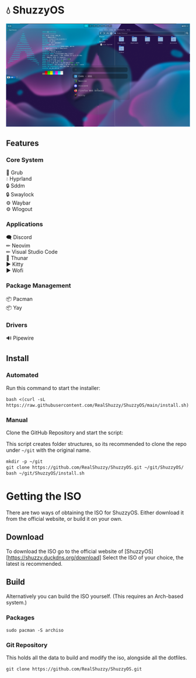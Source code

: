 # 💧 ShuzzyOS
!["Preview of ShuzzyOS"](assets/preview.png)

## Features 
### Core System 
🔧 Grub  
💧 Hyprland  
🔒 Sddm  
🔒 Swaylock  
⚙ Waybar  
⚙ Wlogout  
### Applications 
🗨 Discord  
✏ Neovim  
✏ Visual Studio Code  
📁 Thunar  
▶ Kitty  
▶ Wofi  
### Package Management 
📦 Pacman  
📦 Yay   
### Drivers 
🔊 Pipewire  

## Install
### Automated
Run this command to start the installer:
```
bash <(curl -sL https://raw.githubusercontent.com/RealShuzzy/ShuzzyOS/main/install.sh)
```
### Manual
Clone the GitHub Repository and start the script:

This script creates folder structures, so its recommended to clone the repo under `~/git` with the original name. 
```
mkdir -p ~/git
git clone https://github.com/RealShuzzy/ShuzzyOS.git ~/git/ShuzzyOS/
bash ~/git/ShuzzyOS/install.sh
```

# Getting the ISO
There are two ways of obtaining the ISO for ShuzzyOS. 
Either download it from the official website, or build it on your own.
## Download
To download the ISO go to the official website of [ShuzzyOS][https://shuzzy.duckdns.org/download]
Select the ISO of your choice, the latest is recommended.

## Build
Alternatively you can build the ISO yourself. (This requires an Arch-based system.)
### Packages
```
sudo pacman -S archiso
```

### Git Repository
This holds all the data to build and modify the iso, alongside all the dotfiles.
```
git clone https://github.com/RealShuzzy/ShuzzyOS.git
```



